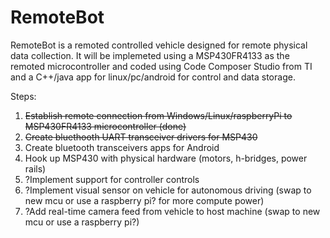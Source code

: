 # RemoteBot

RemoteBot is a remoted controlled vehicle designed for remote physical data collection. It will be implemeted using a MSP430FR4133 as the remoted microcontroller and coded using Code Composer Studio from TI and a C++/java app for linux/pc/android for control and data storage. 

Steps:
1. ~~Establish remote connection from Windows/Linux/raspberryPi to MSP430FR4133 microcontroller (done)~~
2. ~~Create bluethooth UART transceiver drivers for MSP430~~
3. Create bluetooth transceivers apps for Android 
4. Hook up MSP430 with physical hardware (motors, h-bridges, power rails)
5. ?Implement support for controller controls
6. ?Implement visual sensor on vehicle for autonomous driving (swap to new mcu or use a raspberry pi? for more compute power)
7. ?Add real-time camera feed from vehicle to host machine (swap to new mcu or use a raspberry pi?)

